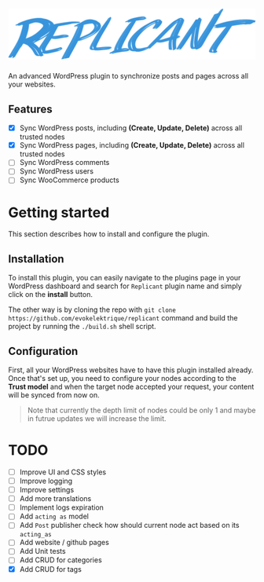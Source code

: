 <h1>
   <img src="./replicant.png" alt="Replicant" />
</h1>

An advanced WordPress plugin to synchronize posts and pages across all your websites.

## Features

   - [X] Sync WordPress posts, including **(Create, Update, Delete)** across all trusted nodes
   - [X] Sync WordPress pages, including **(Create, Update, Delete)** across all trusted nodes
   - [ ] Sync WordPress comments
   - [ ] Sync WordPress users
   - [ ] Sync WooCommerce products

# Getting started

This section describes how to install and configure the plugin.

## Installation

To install this plugin, you can easily navigate to the plugins page in your WordPress dashboard and search for `Replicant` plugin name and simply click on the **install** button.

The other way is by cloning the repo with `git clone https://github.com/evokelektrique/replicant` command and build the project by running the `./build.sh` shell script.

## Configuration

First, all your WordPress websites have to have this plugin installed already. Once that's set up, you need to configure your nodes according to the **Trust model** and when the target node accepted your request, your content will be synced from now on.

> Note that currently the depth limit of nodes could be only 1 and maybe in futrue updates we will increase the limit.

# TODO
   - [ ] Improve UI and CSS styles
   - [ ] Improve logging
   - [ ] Improve settings
   - [ ] Add more translations
   - [ ] Implement logs expiration
   - [ ] Add `acting as` model
   - [ ] Add `Post` publisher check how should current node act based on its `acting_as`
   - [ ] Add website / github pages
   - [ ] Add Unit tests
   - [ ] Add CRUD for categories
   - [X] Add CRUD for tags
